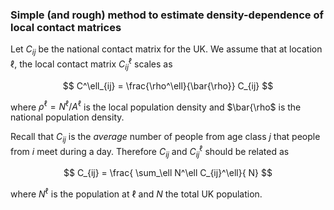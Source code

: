### Simple (and rough) method to estimate density-dependence of local contact matrices

Let $C_{ij}$ be the national contact matrix for the UK. We assume that at location $\ell$, the local contact matrix $C^\ell_{ij}$ scales as

$$
C^\ell_{ij} = \frac{\rho^\ell}{\bar{\rho}} C_{ij}
$$

where $\rho^\ell = N^\ell / A^\ell$ is the local population density and $\bar{\rho$ is the national population density.

Recall that $C_{ij}$ is the *average* number of people from age class $j$ that people from $i$ meet during a day. Therefore $C_{ij}$ and $C^\ell_{ij}$ should be related as

$$
C_{ij} = \frac{ \sum_\ell N^\ell C_{ij}^\ell}{ N}
$$

where $N^\ell$ is the population at $\ell$ and $N$ the total UK population.
<!--stackedit_data:
eyJoaXN0b3J5IjpbNzg4Njk2MTk3LDEwMjQ1NzMwMTJdfQ==
-->